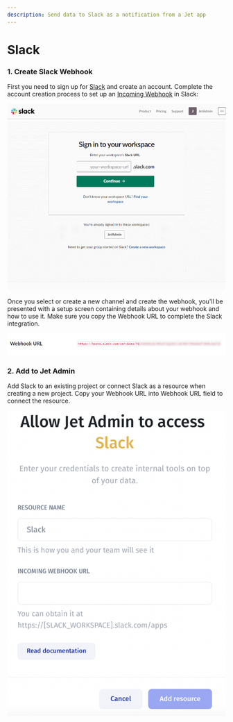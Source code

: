 ```yaml
---
description: Send data to Slack as a notification from a Jet app
---
```


# Slack

### 1. Create Slack Webhook

First you need to sign up for [Slack](https://slack.com/) and create an account. Complete the account creation process to set up an [Incoming Webhook](https://my.slack.com/apps/new/A0F7XDUAZ-incoming-webhooks) in Slack:&#x20;

![](<../../.gitbook/assets/GIF (134).gif>)

Once you select or create a new channel and create the webhook, you'll be presented with a setup screen containing details about your webhook and how to use it. Make sure you copy the Webhook URL to complete the Slack integration.

![](<../../.gitbook/assets/image (588).png>)

### 2. Add to Jet Admin

Add Slack to an existing project or connect Slack as a resource when creating a new project. Copy your Webhook URL into Webhook URL field to connect the resource.

![](<../../.gitbook/assets/image (836).png>)



